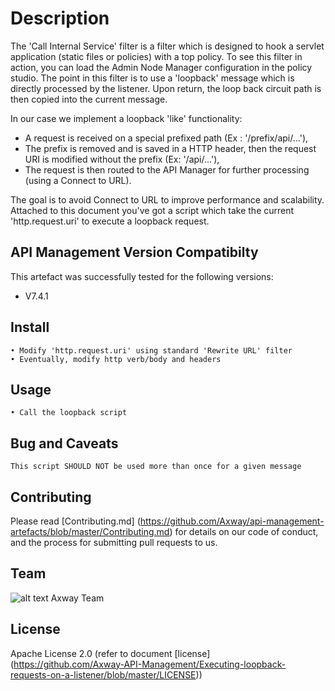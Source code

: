 # Description
The 'Call Internal Service' filter is a filter which is designed to hook a servlet application (static files or policies) with a top policy. 
To see this filter in action, you can load the Admin Node Manager configuration in the policy studio. 
The point in this filter is to use a 'loopback' message which is directly processed by the listener. 
Upon return, the loop back circuit path is then copied into the current message.

In our case we implement a loopback 'like' functionality:
- A request is received on a special prefixed path (Ex : '/prefix/api/...'),
- The prefix is removed and is saved in a HTTP header, then the request URI is modified without the prefix (Ex: '/api/...'),
- The request is then routed to the API Manager for further processing (using a Connect to URL).

The goal is to avoid Connect to URL to improve performance and scalability. Attached to this document you've got a script which take the current 'http.request.uri' to execute a loopback request.

## API Management Version Compatibilty
This artefact was successfully tested for the following versions:
- V7.4.1


## Install

```
• Modify 'http.request.uri' using standard 'Rewrite URL' filter
• Eventually, modify http verb/body and headers
```

## Usage

```
• Call the loopback script
```

## Bug and Caveats

```
This script SHOULD NOT be used more than once for a given message
```

## Contributing

Please read [Contributing.md] (https://github.com/Axway/api-management-artefacts/blob/master/Contributing.md) for details on our code of conduct, and the process for submitting pull requests to us.

## Team

![alt text][Axwaylogo] Axway Team

[Axwaylogo]: https://github.com/Axway/api-management-artefacts/blob/master/AxwayLogoSmall.png  "Axway logo"


## License
Apache License 2.0 (refer to document [license] (https://github.com/Axway-API-Management/Executing-loopback-requests-on-a-listener/blob/master/LICENSE))

